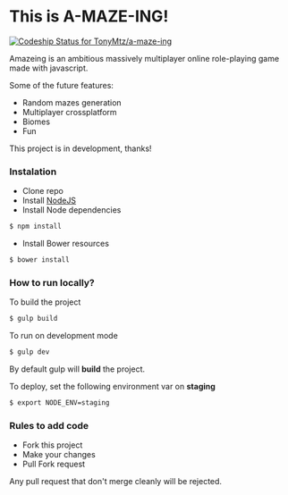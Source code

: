 This is A-MAZE-ING!
===
[ ![Codeship Status for TonyMtz/a-maze-ing](https://www.codeship.io/projects/91ac9380-e70b-0131-3c27-42a7f2c2e7a7/status?branch=master)](https://www.codeship.io/projects/25888)

Amazeing is an ambitious massively multiplayer online role-playing game made with javascript.

Some of the future features:

- Random mazes generation
- Multiplayer crossplatform
- Biomes
- Fun

This project is in development, thanks!

### Instalation ###
* Clone repo
* Install [NodeJS](http://nodejs.org/download/)
* Install Node dependencies
```bash
$ npm install
```
* Install Bower resources
```bash
$ bower install
```

### How to run locally? ###
To build the project
```bash
$ gulp build
```

To run on development mode
```bash
$ gulp dev
```

By default gulp will __build__ the project.

To deploy, set the following environment var on __staging__
```bash
$ export NODE_ENV=staging
```

### Rules to add code ###

* Fork this project
* Make your changes
* Pull Fork request

Any pull request that don't merge cleanly will be rejected.
